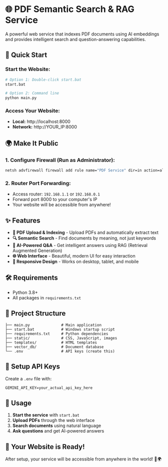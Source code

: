 # 🌐 PDF Semantic Search & RAG Service

A powerful web service that indexes PDF documents using AI embeddings and provides intelligent search and question-answering capabilities.

## 🚀 Quick Start

### **Start the Website:**
```bash
# Option 1: Double-click start.bat
start.bat

# Option 2: Command line
python main.py
```

### **Access Your Website:**
- **Local:** http://localhost:8000
- **Network:** http://YOUR_IP:8000

## 🌍 Make It Public

### **1. Configure Firewall (Run as Administrator):**
```cmd
netsh advfirewall firewall add rule name="PDF Service" dir=in action=allow protocol=TCP localport=8000
```

### **2. Router Port Forwarding:**
- Access router: `192.168.1.1` or `192.168.0.1`
- Forward port 8000 to your computer's IP
- Your website will be accessible from anywhere!

## ✨ Features

- **📄 PDF Upload & Indexing** - Upload PDFs and automatically extract text
- **🔍 Semantic Search** - Find documents by meaning, not just keywords
- **🤖 AI-Powered Q&A** - Get intelligent answers using RAG (Retrieval Augmented Generation)
- **🌐 Web Interface** - Beautiful, modern UI for easy interaction
- **📱 Responsive Design** - Works on desktop, tablet, and mobile

## 🛠️ Requirements

- Python 3.8+
- All packages in `requirements.txt`

## 📁 Project Structure

```
├── main.py              # Main application
├── start.bat            # Windows startup script
├── requirements.txt     # Python dependencies
├── static/              # CSS, JavaScript, images
├── templates/           # HTML templates
├── vector_db/           # Document database
└── .env                 # API keys (create this)
```

## 🔑 Setup API Keys

Create a `.env` file with:
```
GEMINI_API_KEY=your_actual_api_key_here
```

## 🎯 Usage

1. **Start the service** with `start.bat`
2. **Upload PDFs** through the web interface
3. **Search documents** using natural language
4. **Ask questions** and get AI-powered answers

## 🌟 Your Website is Ready!

After setup, your service will be accessible from anywhere in the world! 🚀🌍